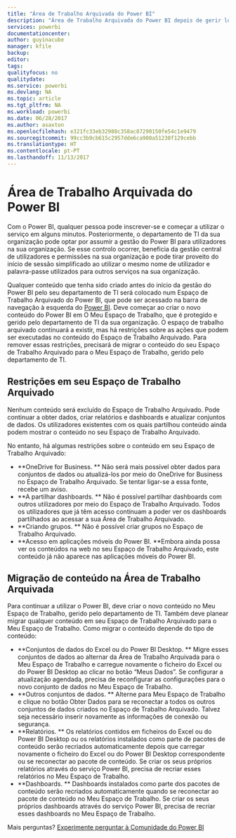 ```yaml
---
title: "Área de Trabalho Arquivada do Power BI"
description: "Área de Trabalho Arquivada do Power BI depois de gerir locatários do Office 365"
services: powerbi
documentationcenter: 
author: guyinacube
manager: kfile
backup: 
editor: 
tags: 
qualityfocus: no
qualitydate: 
ms.service: powerbi
ms.devlang: NA
ms.topic: article
ms.tgt_pltfrm: NA
ms.workload: powerbi
ms.date: 06/28/2017
ms.author: asaxton
ms.openlocfilehash: e321fc33eb32988c358ac87290150fe54c1e9479
ms.sourcegitcommit: 99cc3b9cb615c2957dde6ca908a51238f129cebb
ms.translationtype: HT
ms.contentlocale: pt-PT
ms.lasthandoff: 11/13/2017
---
```

# <a name="power-bi-archived-workspace"></a>Área de Trabalho Arquivada do Power BI
Com o Power BI, qualquer pessoa pode inscrever-se e começar a utilizar o serviço em alguns minutos.  Posteriormente, o departamento de TI da sua organização pode optar por assumir a gestão do Power BI para utilizadores na sua organização.  Se esse controlo ocorrer, beneficia da gestão central de utilizadores e permissões na sua organização e pode tirar proveito do início de sessão simplificado ao utilizar o mesmo nome de utilizador e palavra-passe utilizados para outros serviços na sua organização. 

Qualquer conteúdo que tenha sido criado antes do início da gestão do Power BI pelo seu departamento de TI será colocado num Espaço de Trabalho Arquivado do Power BI, que pode ser acessado na barra de navegação à esquerda do [Power BI](https://app.powerbi.com).  Deve começar ao criar o novo conteúdo do Power BI em O Meu Espaço de Trabalho, que é protegido e gerido pelo departamento de TI da sua organização.  O espaço de trabalho arquivado continuará a existir, mas há restrições sobre as ações que podem ser executadas no conteúdo do Espaço de Trabalho Arquivado.  Para remover essas restrições, precisará de migrar o conteúdo do seu Espaço de Trabalho Arquivado para o Meu Espaço de Trabalho, gerido pelo departamento de TI.

## <a name="restrictions-in-your-archived-workspace"></a>Restrições em seu Espaço de Trabalho Arquivado
Nenhum conteúdo será excluído do Espaço de Trabalho Arquivado.  Pode continuar a obter dados, criar relatórios e dashboards e atualizar conjuntos de dados.  Os utilizadores existentes com os quais partilhou conteúdo ainda podem mostrar o conteúdo no seu Espaço de Trabalho Arquivado.

No entanto, há algumas restrições sobre o conteúdo em seu Espaço de Trabalho Arquivado:

* **OneDrive for Business.  ** Não será mais possível obter dados para conjuntos de dados ou atualizá-los por meio do OneDrive for Business no Espaço de Trabalho Arquivado.  Se tentar ligar-se a essa fonte, recebe um aviso.
* **A partilhar dashboards.  ** Não é possível partilhar dashboards com outros utilizadores por meio do Espaço de Trabalho Arquivado.  Todos os utilizadores que já têm acesso continuam a poder ver os dashboards partilhados ao acessar a sua Área de Trabalho Arquivado.
* **Criando grupos.  ** Não é possível criar grupos no Espaço de Trabalho Arquivado.
* **Acesso em aplicações móveis do Power BI.  **Embora ainda possa ver os conteúdos na web no seu Espaço de Trabalho Arquivado, este conteúdo já não aparece nas aplicações móveis do Power BI.

## <a name="migrating-content-in-your-archived-workspace"></a>Migração de conteúdo na Área de Trabalho Arquivada
Para continuar a utilizar o Power BI, deve criar o novo conteúdo no Meu Espaço de Trabalho, gerido pelo departamento de TI.   Também deve planear migrar qualquer conteúdo em seu Espaço de Trabalho Arquivado para o Meu Espaço de Trabalho.  Como migrar o conteúdo depende do tipo de conteúdo:

* **Conjuntos de dados do Excel ou do Power BI Desktop.  ** Migre esses conjuntos de dados ao alternar da Área de Trabalho Arquivada para o Meu Espaço de Trabalho e carregue novamente o ficheiro do Excel ou do Power BI Desktop ao clicar no botão “Meus Dados”.  Se configurar a atualização agendada, precisa de reconfigurar as configurações para o novo conjunto de dados no Meu Espaço de Trabalho.
* **Outros conjuntos de dados.  ** Alterne para Meu Espaço de Trabalho e clique no botão Obter Dados para se reconectar a todos os outros conjuntos de dados criados no Espaço de Trabalho Arquivado.  Talvez seja necessário inserir novamente as informações de conexão ou segurança.
* **Relatórios.  ** Os relatórios contidos em ficheiros do Excel ou do Power BI Desktop ou os relatórios instalados como parte de pacotes de conteúdo serão recriados automaticamente depois que carregar novamente o ficheiro do Excel ou do Power BI Desktop correspondente ou se reconectar ao pacote de conteúdo.  Se criar os seus próprios relatórios através do serviço Power BI, precisa de recriar esses relatórios no Meu Espaço de Trabalho.
* **Dashboards.  ** Dashboards instalados como parte dos pacotes de conteúdo serão recriados automaticamente quando se reconectar ao pacote de conteúdo no Meu Espaço de Trabalho.  Se criar os seus próprios dashboards através do serviço Power BI, precisa de recriar esses dashboards no Meu Espaço de Trabalho.

Mais perguntas? [Experimente perguntar à Comunidade do Power BI](http://community.powerbi.com/)

